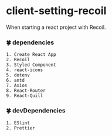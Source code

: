# client-setting-recoil

When starting a react project with Recoil.
<br />

### 🍀 dependencies
	1. Create React App
	2. Recoil 
	3. Styled Component
	4. react-icons
	5. dotenv
	6. antd
	7. Axios
	8. React-Router
	9. React-Quill


### 🍀 devDependencies
	1. ESlint
	2. Prettier